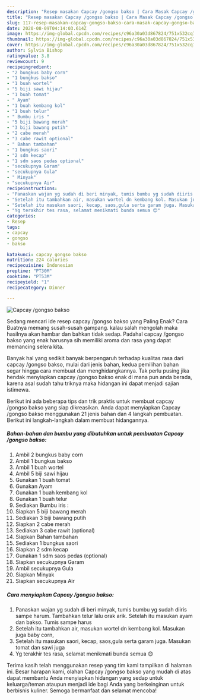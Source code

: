 ```yaml
---
description: "Resep masakan Capcay /gongso bakso | Cara Masak Capcay /gongso bakso Yang Sempurna"
title: "Resep masakan Capcay /gongso bakso | Cara Masak Capcay /gongso bakso Yang Sempurna"
slug: 117-resep-masakan-capcay-gongso-bakso-cara-masak-capcay-gongso-bakso-yang-sempurna
date: 2020-08-09T04:14:03.614Z
image: https://img-global.cpcdn.com/recipes/c96a30a03d867824/751x532cq70/capcay-gongso-bakso-foto-resep-utama.jpg
thumbnail: https://img-global.cpcdn.com/recipes/c96a30a03d867824/751x532cq70/capcay-gongso-bakso-foto-resep-utama.jpg
cover: https://img-global.cpcdn.com/recipes/c96a30a03d867824/751x532cq70/capcay-gongso-bakso-foto-resep-utama.jpg
author: Sylvia Bishop
ratingvalue: 3.8
reviewcount: 9
recipeingredient:
- "2 bungkus baby corn"
- "1 bungkus bakso"
- "1 buah wortel"
- "5 biji sawi hijau"
- "1 buah tomat"
- " Ayam"
- "1 buah kembang kol"
- "1 buah telur"
- " Bumbu iris "
- "5 biji bawang merah"
- "3 biji bawang putih"
- "2 cabe merah"
- "3 cabe rawit optional"
- " Bahan tambahan"
- "1 bungkus saori"
- "2 sdm kecap"
- "1 sdm saos pedas optional"
- "secukupnya Garam"
- "secukupnya Gula"
- " Minyak"
- "secukupnya Air"
recipeinstructions:
- "Panaskan wajan yg sudah di beri minyak, tumis bumbu yg sudah diiris sampe harum. Tambahkan telur lalu orak arik. Setelah itu masukan ayam dan bakso. Tumis sampe harus"
- "Setelah itu tambahkan air, masukan wortel dn kembang kol. Masukan juga baby corn,"
- "Setelah itu masukan saori, kecap, saos,gula serta garam juga. Masukan tomat dan sawi juga"
- "Yg terakhir tes rasa, selamat menikmati bunda semua 😊"
categories:
- Resep
tags:
- capcay
- gongso
- bakso

katakunci: capcay gongso bakso 
nutrition: 224 calories
recipecuisine: Indonesian
preptime: "PT30M"
cooktime: "PT53M"
recipeyield: "1"
recipecategory: Dinner

---
```



![Capcay /gongso bakso](https://img-global.cpcdn.com/recipes/c96a30a03d867824/751x532cq70/capcay-gongso-bakso-foto-resep-utama.jpg)

Sedang mencari ide resep capcay /gongso bakso yang Paling Enak? Cara Buatnya memang susah-susah gampang. kalau salah mengolah maka hasilnya akan hambar dan bahkan tidak sedap. Padahal capcay /gongso bakso yang enak harusnya sih memiliki aroma dan rasa yang dapat memancing selera kita.



Banyak hal yang sedikit banyak berpengaruh terhadap kualitas rasa dari capcay /gongso bakso, mulai dari jenis bahan, kedua pemilihan bahan segar hingga cara membuat dan menghidangkannya. Tak perlu pusing jika hendak menyiapkan capcay /gongso bakso enak di mana pun anda berada, karena asal sudah tahu triknya maka hidangan ini dapat menjadi sajian istimewa.


Berikut ini ada beberapa tips dan trik praktis untuk membuat capcay /gongso bakso yang siap dikreasikan. Anda dapat menyiapkan Capcay /gongso bakso menggunakan 21 jenis bahan dan 4 langkah pembuatan. Berikut ini langkah-langkah dalam membuat hidangannya.

<!--inarticleads1-->

##### Bahan-bahan dan bumbu yang dibutuhkan untuk pembuatan Capcay /gongso bakso:

1. Ambil 2 bungkus baby corn
1. Ambil 1 bungkus bakso
1. Ambil 1 buah wortel
1. Ambil 5 biji sawi hijau
1. Gunakan 1 buah tomat
1. Gunakan  Ayam
1. Gunakan 1 buah kembang kol
1. Gunakan 1 buah telur
1. Sediakan  Bumbu iris :
1. Siapkan 5 biji bawang merah
1. Sediakan 3 biji bawang putih
1. Siapkan 2 cabe merah
1. Sediakan 3 cabe rawit (optional)
1. Siapkan  Bahan tambahan
1. Sediakan 1 bungkus saori
1. Siapkan 2 sdm kecap
1. Gunakan 1 sdm saos pedas (optional)
1. Siapkan secukupnya Garam
1. Ambil secukupnya Gula
1. Siapkan  Minyak
1. Siapkan secukupnya Air




<!--inarticleads2-->

##### Cara menyiapkan Capcay /gongso bakso:

1. Panaskan wajan yg sudah di beri minyak, tumis bumbu yg sudah diiris sampe harum. Tambahkan telur lalu orak arik. Setelah itu masukan ayam dan bakso. Tumis sampe harus
1. Setelah itu tambahkan air, masukan wortel dn kembang kol. Masukan juga baby corn,
1. Setelah itu masukan saori, kecap, saos,gula serta garam juga. Masukan tomat dan sawi juga
1. Yg terakhir tes rasa, selamat menikmati bunda semua 😊




Terima kasih telah menggunakan resep yang tim kami tampilkan di halaman ini. Besar harapan kami, olahan Capcay /gongso bakso yang mudah di atas dapat membantu Anda menyiapkan hidangan yang sedap untuk keluarga/teman ataupun menjadi ide bagi Anda yang berkeinginan untuk berbisnis kuliner. Semoga bermanfaat dan selamat mencoba!
